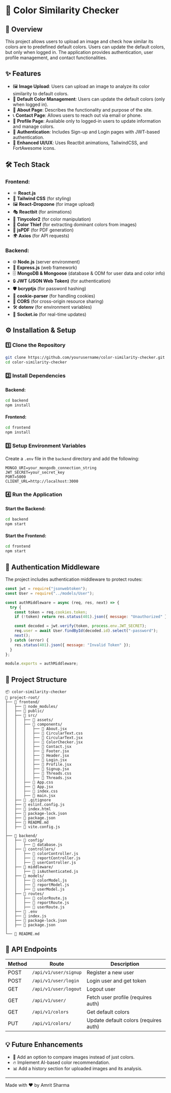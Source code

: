 # 🎨 Color Similarity Checker

## 📌 Overview
This project allows users to upload an image and check how similar its colors are to predefined default colors. Users can update the default colors, but only when logged in. The application provides authentication, user profile management, and contact functionalities.

## ✨ Features
- 🖼 **Image Upload**: Users can upload an image to analyze its color similarity to default colors.
- 🎨 **Default Color Management**: Users can update the default colors (only when logged in).
- 📖 **About Page**: Describes the functionality and purpose of the site.
- 📞 **Contact Page**: Allows users to reach out via email or phone.
- 👤 **Profile Page**: Available only to logged-in users to update information and manage colors.
- 🔐 **Authentication**: Includes Sign-up and Login pages with JWT-based authentication.
- 🚀 **Enhanced UI/UX**: Uses Reactbit animations, TailwindCSS, and FortAwesome icons.

## 🛠 Tech Stack
### Frontend:
- ⚛️ **React.js**
- 🎨 **Tailwind CSS** (for styling)
- 🖼 **React-Dropzone** (for image upload)
- 🎭 **Reactbit** (for animations)
- 🎨 **Tinycolor2** (for color manipulation)
- 🎨 **Color Thief** (for extracting dominant colors from images)
- 📄 **jsPDF** (for PDF generation)
- 🌍 **Axios** (for API requests)

### Backend:
- 🌐 **Node.js** (server environment)
- 🚀 **Express.js** (web framework)
- 🗄 **MongoDB & Mongoose** (database & ODM for user data and color info)
- 🔒 **JWT (JSON Web Token)** (for authentication)
- 🛡 **bcryptjs** (for password hashing)
- 🍪 **cookie-parser** (for handling cookies)
- 🔄 **CORS** (for cross-origin resource sharing)
- 🛠 **dotenv** (for environment variables)
- 📡 **Socket.io** (for real-time updates)

## ⚙️ Installation & Setup
### 1️⃣ Clone the Repository
```sh
git clone https://github.com/yourusername/color-similarity-checker.git
cd color-similarity-checker
```

### 2️⃣ Install Dependencies
#### Backend:
```sh
cd backend
npm install
```
#### Frontend:
```sh
cd frontend
npm install
```

### 3️⃣ Setup Environment Variables
Create a `.env` file in the `backend` directory and add the following:
```
MONGO_URI=your_mongodb_connection_string
JWT_SECRET=your_secret_key
PORT=5000
CLIENT_URL=http://localhost:3000
```

### 4️⃣ Run the Application
#### Start the Backend:
```sh
cd backend
npm start
```
#### Start the Frontend:
```sh
cd frontend
npm start
```

## 🔑 Authentication Middleware
The project includes authentication middleware to protect routes:
```js
const jwt = require("jsonwebtoken");
const User = require("../models/User");

const authMiddleware = async (req, res, next) => {
  try {
    const token = req.cookies.token;
    if (!token) return res.status(401).json({ message: "Unauthorized" });

    const decoded = jwt.verify(token, process.env.JWT_SECRET);
    req.user = await User.findById(decoded.id).select("-password");
    next();
  } catch (error) {
    res.status(401).json({ message: "Invalid Token" });
  }
};

module.exports = authMiddleware;
```

## 📂 Project Structure
```
📦 color-similarity-checker
📂 project-root/
├── 📂 frontend/
│   ├── 📂 node_modules/
│   ├── 📂 public/
│   ├── 📂 src/
│   │   ├── 📂 assets/
│   │   ├── 📂 components/
│   │   │   ├── 📄 About.jsx
│   │   │   ├── 📄 CircularText.css
│   │   │   ├── 📄 CircularText.jsx
│   │   │   ├── 📄 ColorChecker.jsx
│   │   │   ├── 📄 Contact.jsx
│   │   │   ├── 📄 Footer.jsx
│   │   │   ├── 📄 Header.jsx
│   │   │   ├── 📄 Login.jsx
│   │   │   ├── 📄 Profile.jsx
│   │   │   ├── 📄 Signup.jsx
│   │   │   ├── 📄 Threads.css
│   │   │   ├── 📄 Threads.jsx
│   │   ├── 📄 App.css
│   │   ├── 📄 App.jsx
│   │   ├── 📄 index.css
│   │   ├── 📄 main.jsx
│   ├── 📄 .gitignore
│   ├── 📄 eslint.config.js
│   ├── 📄 index.html
│   ├── 📄 package-lock.json
│   ├── 📄 package.json
│   ├── 📄 README.md
│   ├── 📄 vite.config.js
│
├── 📂 backend/
│   ├── 📂 config/
│   │   ├── 📄 database.js
│   ├── 📂 controllers/
│   │   ├── 📄 colorController.js
│   │   ├── 📄 reportController.js
│   │   ├── 📄 userController.js
│   ├── 📂 middleware/
│   │   ├── 📄 isAuthenticated.js
│   ├── 📂 models/
│   │   ├── 📄 colorModel.js
│   │   ├── 📄 reportModel.js
│   │   ├── 📄 userModel.js
│   ├── 📂 routes/
│   │   ├── 📄 colorRoute.js
│   │   ├── 📄 reportRoute.js
│   │   ├── 📄 userRoute.js
│   ├── 📄 .env
│   ├── 📄 index.js
│   ├── 📄 package-lock.json
│   ├── 📄 package.json
│
└── 📄 README.md
```

## 🔗 API Endpoints
| Method | Route | Description |
|--------|------|-------------|
| POST | `/api/v1/user/signup` | Register a new user |
| POST | `/api/v1/user/login` | Login user and get token |
| GET | `/api/v1/user/logout` | Logout user |
| GET | `/api/v1/user/` | Fetch user profile (requires auth) |
| GET | `/api/v1/colors` | Get default colors |
| PUT | `/api/v1/colors/` | Update default colors (requires auth) |

## 💡 Future Enhancements
- 📸 Add an option to compare images instead of just colors.
- 🔥 Implement AI-based color recommendation.
- 📊 Add a history section for uploaded images and its analysis.

---
Made with ❤️ by Amrit Sharma
